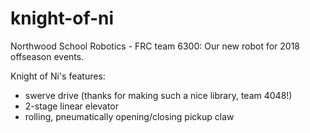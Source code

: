 # knight-of-ni
Northwood School Robotics - FRC team 6300:
Our new robot for 2018 offseason events.

Knight of Ni's features:
- swerve drive (thanks for making such a nice library, team 4048!)
- 2-stage linear elevator
- rolling, pneumatically opening/closing pickup claw
